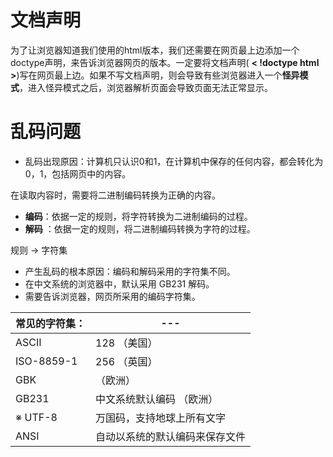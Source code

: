 # 文档声明
为了让浏览器知道我们使用的html版本，我们还需要在网页最上边添加一个doctype声明，来告诉浏览器网页的版本。一定要将文档声明( **< !doctype html >**)写在网页最上边。如果不写文档声明，则会导致有些浏览器进入一个**怪异模式**，进入怪异模式之后，浏览器解析页面会导致页面无法正常显示。

# 乱码问题
- 乱码出现原因：计算机只认识0和1，在计算机中保存的任何内容，都会转化为0，1，包括网页中的内容。

在读取内容时，需要将二进制编码转换为正确的内容。
- **编码**：依据一定的规则，将字符转换为二进制编码的过程。
- **解码** ：依据一定的规则，将二进制编码转换为字符的过程。

规则 -> 字符集

- 产生乱码的根本原因：编码和解码采用的字符集不同。
- 在中文系统的浏览器中，默认采用 GB231 解码。
- 需要告诉浏览器，网页所采用的编码字符集。

常见的字符集： |---
---|---
ASCII | 128  （美国）
ISO-8859-1|256  （英国）
GBK| （欧洲）
GB231|中文系统默认编码  （欧洲）
 ※ UTF-8|万国码，支持地球上所有文字
ANSI|自动以系统的默认编码来保存文件


